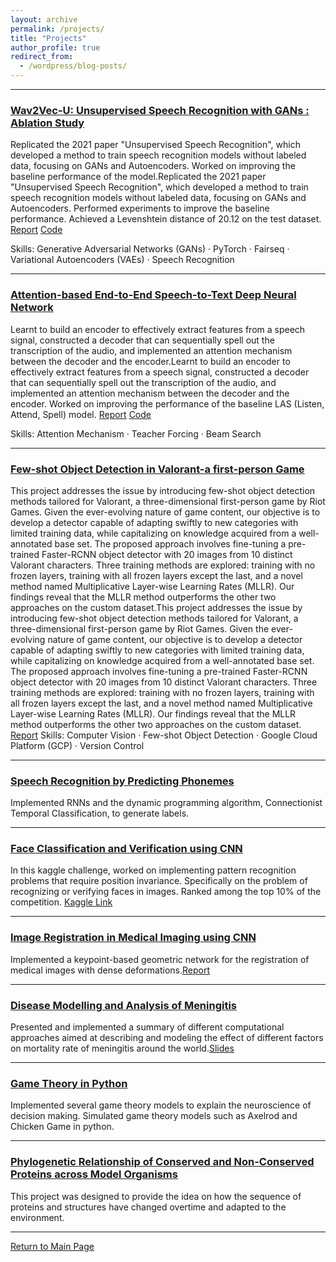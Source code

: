```yaml
---
layout: archive
permalink: /projects/
title: "Projects"
author_profile: true
redirect_from:
  - /wordpress/blog-posts/
---
```


------
### [Wav2Vec-U: Unsupervised Speech Recognition with GANs : Ablation Study](https://github.com/adrita78/Unsupervised-Speech-Recognition-with-GANs)

Replicated the 2021 paper "Unsupervised Speech Recognition", which developed a method to train speech recognition models without labeled data, focusing on GANs and Autoencoders. Worked on improving the baseline performance of the model.Replicated the 2021 paper "Unsupervised Speech Recognition", which developed a method to train speech recognition models without labeled data, focusing on GANs and Autoencoders. Performed experiments to improve the baseline performance. Achieved a Levenshtein distance of 20.12 on the test dataset.  [Report](https://drive.google.com/file/d/1kH-VyKwriyjsbyuheoZ4Qu6alnPl0MPW/view?usp=sharing)    [Code](https://github.com/adrita78/Unsupervised-Speech-Recognition-with-GANs)

Skills: Generative Adversarial Networks (GANs) · PyTorch · Fairseq · Variational Autoencoders (VAEs) · Speech Recognition

------

### [Attention-based End-to-End Speech-to-Text Deep Neural Network](https://github.com/adrita78/Speech-to-text-Deep-Neural-Network)

Learnt to build an encoder to effectively extract features from a speech signal, constructed a decoder that can sequentially spell out the transcription of the audio, and implemented an attention mechanism between the decoder and the encoder.Learnt to build an encoder to effectively extract features from a speech signal, constructed a decoder that can sequentially spell out the transcription of the audio, and implemented an attention mechanism between the decoder and the encoder. Worked on improving the performance of the baseline LAS (Listen, Attend, Spell) model.   [Report](https://drive.google.com/file/d/1OmzcKwkF1UczOKbEPZHYJKfoLb8iL59m/view?usp=sharing)  [Code](https://github.com/adrita78/Attention-Based-Speech-Recognition)

Skills: Attention Mechanism · Teacher Forcing · Beam Search

------
### [Few-shot Object Detection in Valorant-a first-person Game](https://github.com/adrita78/fsod-valorant)

This project addresses the issue by introducing few-shot object detection methods tailored for Valorant, a three-dimensional first-person game by Riot Games. Given the ever-evolving nature of game content, our objective is to develop a detector capable of adapting swiftly to new categories with limited training data, while capitalizing on knowledge acquired from a well-annotated base set. The proposed approach involves fine-tuning a pre-trained Faster-RCNN object detector with 20 images from 10 distinct Valorant characters. Three training methods are explored: training with no frozen layers, training with all frozen layers except the last, and a novel method named Multiplicative Layer-wise Learning Rates (MLLR). Our findings reveal that the MLLR method outperforms the other two approaches on the custom dataset.This project addresses the issue by introducing few-shot object detection methods tailored for Valorant, a three-dimensional first-person game by Riot Games. Given the ever-evolving nature of game content, our objective is to develop a detector capable of adapting swiftly to new categories with limited training data, while capitalizing on knowledge acquired from a well-annotated base set. The proposed approach involves fine-tuning a pre-trained Faster-RCNN object detector with 20 images from 10 distinct Valorant characters. Three training methods are explored: training with no frozen layers, training with all frozen layers except the last, and a novel method named Multiplicative Layer-wise Learning Rates (MLLR). Our findings reveal that the MLLR method outperforms the other two approaches on the custom dataset.   [Report](https://drive.google.com/file/d/19mZz_JX1_NlbkphF0zg_f5CHRqmUfxPI/view?usp=sharing)
Skills: Computer Vision · Few-shot Object Detection · Google Cloud Platform (GCP) · Version Control

------ 
### [Speech Recognition by Predicting Phonemes](https://github.com/adrita78/Speeche-Recognition-by-Predicting-Phonemes)
Implemented RNNs and the dynamic programming algorithm, Connectionist Temporal Classification, to generate labels.

------
### [Face Classification and Verification using CNN](https://github.com/adrita78/Face-Classification-and-Verification-Using-CNN)
In this kaggle challenge, worked on implementing pattern recognition problems that require
position invariance. Specifically on the problem of recognizing or verifying faces in images.
Ranked among the top 10% of the competition. [Kaggle Link](https://www.kaggle.com/competitions/11-785-s23-hw2p2-classification-slackkaggle)

------

### [Image Registration in Medical Imaging using CNN](https://github.com/adrita78/4264-Image-Based-Computational-Modelling-and-Analysis)
Implemented a keypoint-based geometric network for the registration of medical images with dense deformations.[Report](https://drive.google.com/file/d/117E3J5J2_55Rfj6UVVnD7IREMEeq6m6s/view)

------

### [Disease Modelling and Analysis of Meningitis](https://github.com/adrita78/Disease-Modelling-and-Analysis-of-Meningitis)
Presented and implemented a summary of different computational approaches aimed at describing and modeling the effect of different factors on mortality rate of meningitis around the
world.[Slides](https://docs.google.com/presentation/d/1YtQLfYZeEgAFzcVZtUECufzDrtFXN_qMf2x3PUgEyH4/edit#slide=id.g19ed4225715_0_88)

------

### [Game Theory in Python](https://github.com/adrita78/Game-Theory-in-Python)
Implemented several game theory models to explain the neuroscience of decision making. Simulated game theory models such as Axelrod and Chicken Game in python.

------

### [Phylogenetic Relationship of Conserved and Non-Conserved Proteins across Model Organisms](https://github.com/adr780/Protein-E/blob/main/PED%20PROJECT.pdf)
This project was designed to provide the idea on how the sequence of proteins and structures
have changed overtime and adapted to the environment.

------

[Return to Main Page](https://adrita78.github.io)

